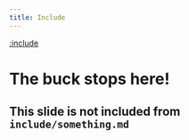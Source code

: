 ```yaml
---
title: Include
---
```


[:include](include/something.md)

# The buck stops here!

## This slide is not included from `include/something.md`

